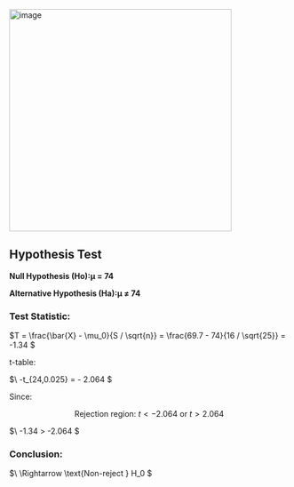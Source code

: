 <img width="400" alt="image" src="https://github.com/user-attachments/assets/fb3678a8-910f-4629-af5d-5d28919c6dc1" />  

## Hypothesis Test

**Null Hypothesis (Ho):μ = 74**     

**Alternative Hypothesis (Ha):μ ≠ 74**  


### Test Statistic:

$T = \frac{\bar{X} - \mu_0}{S / \sqrt{n}} = \frac{69.7 - 74}{16 / \sqrt{25}} = -1.34 \$


t-table:

$\ -t_{24,0.025} = \- 2.064 \$

Since:

$$
\text{Rejection region: } t < -2.064 \text{ or } t > 2.064
$$


$\ -1.34 > -2.064 \$

### Conclusion:

$\ \Rightarrow \text{Non-reject } H_0 \$
